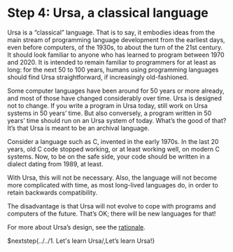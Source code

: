 # Step 4: Ursa, a classical language

Ursa is a “classical” language. That is to say, it embodies ideas from the main stream of programming language development from the earliest days, even before computers, of the 1930s, to about the turn of the 21st century. It should look familiar to anyone who has learned to program between 1970 and 2020. It is intended to remain familiar to programmers for at least as long: for the next 50 to 100 years, humans using programming languages should find Ursa straightforward, if increasingly old-fashioned.

Some computer languages have been around for 50 years or more already, and most of those have changed considerably over time. Ursa is designed not to change. If you write a program in Ursa today, still work on Ursa systems in 50 years’ time. But also conversely, a program written in 50 years’ time should run on an Ursa system of today. What’s the good of that? It’s that Ursa is meant to be an archival language.

Consider a language such as C, invented in the early 1970s. In the last 20 years, old C code stopped working, or at least working well, on modern C systems. Now, to be on the safe side, your code should be written in a dialect dating from 1989, at least.

With Ursa, this will not be necessary. Also, the language will not become more complicated with time, as most long-lived languages do, in order to retain backwards compatibility.

The disadvantage is that Ursa will not evolve to cope with programs and computers of the future. That’s OK; there will be new languages for that!

For more about Ursa’s design, see the [rationale](../../../rationale.md).

$nextstep{../../1. Let's learn Ursa/,Let’s learn Ursa!}